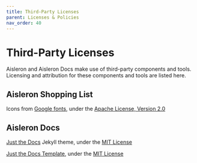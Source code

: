 ```yaml
---
title: Third-Party Licenses
parent: Licenses & Policies
nav_order: 40
---
```


# Third-Party Licenses

Aisleron and Aisleron Docs make use of third-party components and tools. Licensing and attribution for these components and tools are listed here.

## Aisleron Shopping List
Icons from [Google fonts](https://fonts.google.com/icons), under the [Apache License, Version 2.0](https://www.apache.org/licenses/LICENSE-2.0.html)


## Aisleron Docs
[Just the Docs](https://github.com/just-the-docs/just-the-docs/tree/main) Jekyll theme, under the [MIT License](https://github.com/just-the-docs/just-the-docs/blob/main/LICENSE.txt)  

[Just the Docs Template](https://github.com/just-the-docs/just-the-docs-template/tree/main), under the [MIT License](https://github.com/just-the-docs/just-the-docs-template/blob/main/LICENSE)
